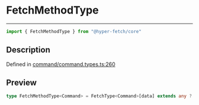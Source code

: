 

# FetchMethodType

<div class="api-docs__separator" data-reactroot="">

---

</div><div class="api-docs__import" data-reactroot="">

```ts
import { FetchMethodType } from "@hyper-fetch/core"
```

</div><div class="api-docs__section">

## Description

</div><div class="api-docs__description"><span class="api-docs__do-not-parse">



</span></div><p class="api-docs__definition">

Defined in [command/command.types.ts:260](https://github.com/BetterTyped/hyper-fetch/blob/c746dc1f/packages/core/src/command/command.types.ts#L260)

</p><div class="api-docs__section">

## Preview

</div><div class="api-docs__preview type single">

```ts
type FetchMethodType<Command> = FetchType<Command>[data] extends any ? (options?: FetchType<Command>) => Promise<ClientResponseType<ExtractResponse<Command>, ExtractError<Command>>> : FetchType<Command>[data] extends NegativeTypes ? FetchType<Command>[params] extends NegativeTypes ? (options?: FetchType<Command>) => Promise<ClientResponseType<ExtractResponse<Command>, ExtractError<Command>>> : (options: FetchType<Command>) => Promise<ClientResponseType<ExtractResponse<Command>, ExtractError<Command>>> : (options: FetchType<Command>) => Promise<ClientResponseType<ExtractResponse<Command>, ExtractError<Command>>>;
```

</div>